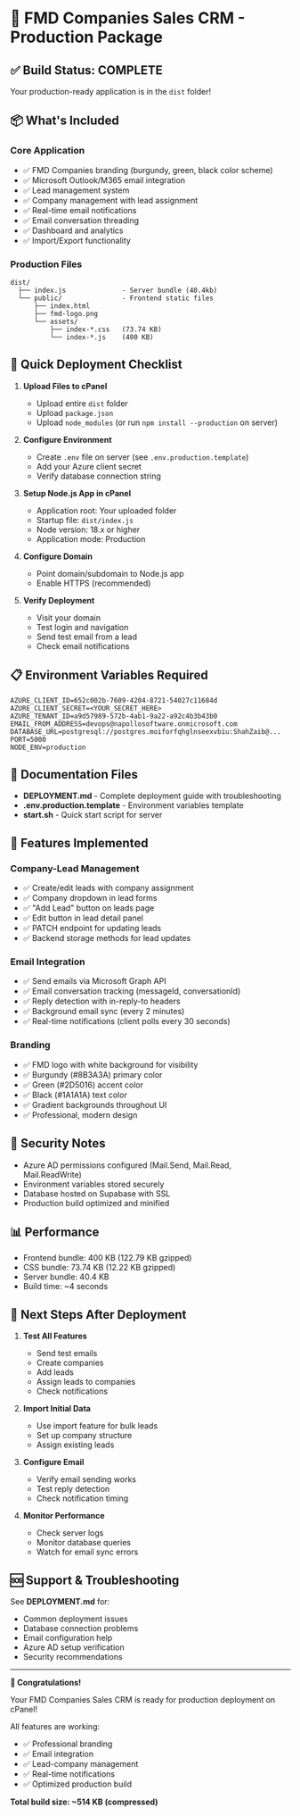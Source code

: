 # 🎉 FMD Companies Sales CRM - Production Package

## ✅ Build Status: COMPLETE

Your production-ready application is in the `dist` folder!

## 📦 What's Included

### Core Application
- ✅ FMD Companies branding (burgundy, green, black color scheme)
- ✅ Microsoft Outlook/M365 email integration
- ✅ Lead management system
- ✅ Company management with lead assignment
- ✅ Real-time email notifications
- ✅ Email conversation threading
- ✅ Dashboard and analytics
- ✅ Import/Export functionality

### Production Files
```
dist/
  ├── index.js              - Server bundle (40.4kb)
  └── public/               - Frontend static files
      ├── index.html
      ├── fmd-logo.png
      └── assets/
          ├── index-*.css   (73.74 KB)
          └── index-*.js    (400 KB)
```

## 🚀 Quick Deployment Checklist

1. **Upload Files to cPanel**
   - Upload entire `dist` folder
   - Upload `package.json`
   - Upload `node_modules` (or run `npm install --production` on server)

2. **Configure Environment**
   - Create `.env` file on server (see `.env.production.template`)
   - Add your Azure client secret
   - Verify database connection string

3. **Setup Node.js App in cPanel**
   - Application root: Your uploaded folder
   - Startup file: `dist/index.js`
   - Node version: 18.x or higher
   - Application mode: Production

4. **Configure Domain**
   - Point domain/subdomain to Node.js app
   - Enable HTTPS (recommended)

5. **Verify Deployment**
   - Visit your domain
   - Test login and navigation
   - Send test email from a lead
   - Check email notifications

## 📋 Environment Variables Required

```env
AZURE_CLIENT_ID=652c002b-7609-4204-8721-54027c11684d
AZURE_CLIENT_SECRET=<YOUR_SECRET_HERE>
AZURE_TENANT_ID=a9d57989-572b-4ab1-9a22-a92c4b3b43b0
EMAIL_FROM_ADDRESS=devops@napollosoftware.onmicrosoft.com
DATABASE_URL=postgresql://postgres.moiforfqhglnseexvbiu:ShahZaib@...
PORT=5000
NODE_ENV=production
```

## 📖 Documentation Files

- **DEPLOYMENT.md** - Complete deployment guide with troubleshooting
- **.env.production.template** - Environment variables template
- **start.sh** - Quick start script for server

## 🎨 Features Implemented

### Company-Lead Management
- ✅ Create/edit leads with company assignment
- ✅ Company dropdown in lead forms
- ✅ "Add Lead" button on leads page
- ✅ Edit button in lead detail panel
- ✅ PATCH endpoint for updating leads
- ✅ Backend storage methods for lead updates

### Email Integration
- ✅ Send emails via Microsoft Graph API
- ✅ Email conversation tracking (messageId, conversationId)
- ✅ Reply detection with in-reply-to headers
- ✅ Background email sync (every 2 minutes)
- ✅ Real-time notifications (client polls every 30 seconds)

### Branding
- ✅ FMD logo with white background for visibility
- ✅ Burgundy (#8B3A3A) primary color
- ✅ Green (#2D5016) accent color
- ✅ Black (#1A1A1A) text color
- ✅ Gradient backgrounds throughout UI
- ✅ Professional, modern design

## 🔐 Security Notes

- Azure AD permissions configured (Mail.Send, Mail.Read, Mail.ReadWrite)
- Environment variables stored securely
- Database hosted on Supabase with SSL
- Production build optimized and minified

## 📊 Performance

- Frontend bundle: 400 KB (122.79 KB gzipped)
- CSS bundle: 73.74 KB (12.22 KB gzipped)
- Server bundle: 40.4 KB
- Build time: ~4 seconds

## 🎯 Next Steps After Deployment

1. **Test All Features**
   - Send test emails
   - Create companies
   - Add leads
   - Assign leads to companies
   - Check notifications

2. **Import Initial Data**
   - Use import feature for bulk leads
   - Set up company structure
   - Assign existing leads

3. **Configure Email**
   - Verify email sending works
   - Test reply detection
   - Check notification timing

4. **Monitor Performance**
   - Check server logs
   - Monitor database queries
   - Watch for email sync errors

## 🆘 Support & Troubleshooting

See **DEPLOYMENT.md** for:
- Common deployment issues
- Database connection problems
- Email configuration help
- Azure AD setup verification
- Security recommendations

---

**🎊 Congratulations!**

Your FMD Companies Sales CRM is ready for production deployment on cPanel!

All features are working:
- ✅ Professional branding
- ✅ Email integration
- ✅ Lead-company management
- ✅ Real-time notifications
- ✅ Optimized production build

**Total build size: ~514 KB (compressed)**
